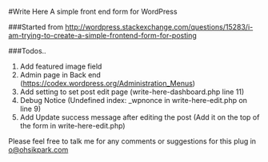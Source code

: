 #Write Here
A simple front end form for WordPress

###Started from
http://wordpress.stackexchange.com/questions/15283/i-am-trying-to-create-a-simple-frontend-form-for-posting

###Todos..

1. Add featured image field
2. Admin page in Back end (https://codex.wordpress.org/Administration_Menus)
3. Add setting to set post edit page (write-here-dashboard.php line 11)
4. Debug Notice (Undefined index: _wpnonce in write-here-edit.php on line 9)
5. Add Update success message after editing the post (Add it on the top of the form in write-here-edit.php)

Please feel free to talk me for any comments or suggestions for this plug in
o@ohsikpark.com